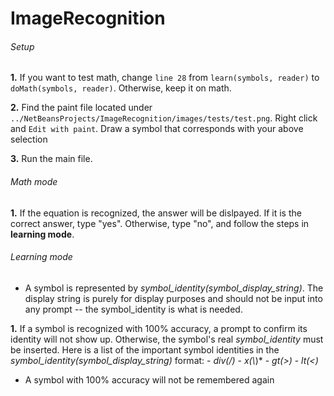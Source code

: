 # ImageRecognition

###### Setup

   **1.** If you want to test math, change `line 28` from `learn(symbols, reader)` to `doMath(symbols, reader)`. Otherwise, keep it on math.

   **2.** Find the paint file located under `../NetBeansProjects/ImageRecognition/images/tests/test.png`. Right click and `Edit with paint`. Draw a symbol that corresponds with your above selection

   **3.** Run the main file.

###### Math mode

   **1.** If the equation is recognized, the answer will be dislpayed. If it is the correct answer, type "yes". Otherwise, type "no", and follow the steps in **learning mode**.

###### Learning mode

   - A symbol is represented by *symbol_identity(symbol_display_string)*. The display string is purely for display purposes and should not be input into any prompt -- the symbol_identity is what is needed.

   **1.** If a symbol is recognized with 100% accuracy, a prompt to confirm its identity will not show up. Otherwise, the symbol's real *symbol_identity* must be inserted. Here is a list of the important symbol identities in the *symbol_identity(symbol_display_string)* format:
     - *div(/)*
     - *x(\\*)*
     - *gt(>)*
     - *lt(<)*
    
   - A symbol with 100% accuracy will not be remembered again

